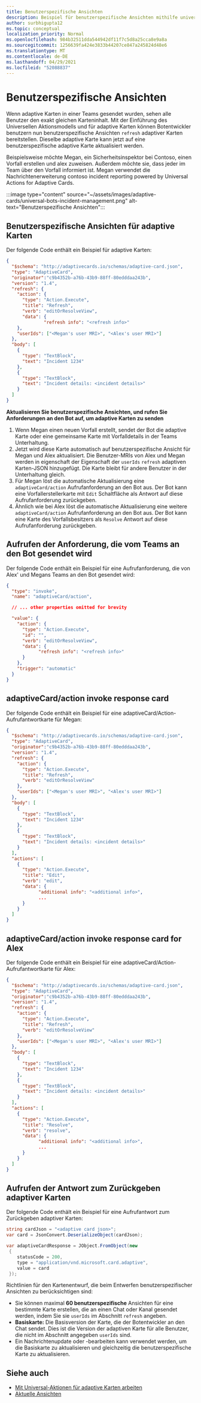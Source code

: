 ```yaml
---
title: Benutzerspezifische Ansichten
description: Beispiel für benutzerspezifische Ansichten mithilfe universeller Aktionen
author: surbhigupta12
ms.topic: conceptual
localization_priority: Normal
ms.openlocfilehash: 984b32511dda544942df11f7c5d8a25cca8e9a8a
ms.sourcegitcommit: 1256639fa424e3833b44207ce847a245824d48e6
ms.translationtype: MT
ms.contentlocale: de-DE
ms.lasthandoff: 04/29/2021
ms.locfileid: "52088837"
---
```

# <a name="user-specific-views"></a>Benutzerspezifische Ansichten

Wenn adaptive Karten in einer Teams gesendet wurden, sehen alle Benutzer den exakt gleichen Karteninhalt. Mit der Einführung des Universellen Aktionsmodells und für adaptive Karten können Botentwickler benutzern nun benutzerspezifische Ansichten `refresh` adaptiver Karten bereitstellen. Dieselbe adaptive Karte kann jetzt auf eine benutzerspezifische adaptive Karte aktualisiert werden.

Beispielsweise möchte Megan, ein Sicherheitsinspektor bei Contoso, einen Vorfall erstellen und alex zuweisen. Außerdem möchte sie, dass jeder im Team über den Vorfall informiert ist. Megan verwendet die Nachrichtenerweiterung contoso incident reporting powered by Universal Actions for Adaptive Cards.

:::image type="content" source="~/assets/images/adaptive-cards/universal-bots-incident-management.png" alt-text="Benutzerspezifische Ansichten":::

## <a name="user-specific-views-for-adaptive-cards"></a>Benutzerspezifische Ansichten für adaptive Karten

Der folgende Code enthält ein Beispiel für adaptive Karten:

```JSON
{
  "$schema": "http://adaptivecards.io/schemas/adaptive-card.json",
  "type": "AdaptiveCard",
  "originator":"c9b4352b-a76b-43b9-88ff-80edddaa243b",
  "version": "1.4",
  "refresh": {
    "action": {
      "type": "Action.Execute",
      "title": "Refresh",
      "verb": "editOrResolveView",
      "data": {
              "refresh info": "<refresh info>"
    },
    "userIds": ["<Megan's user MRI>", "<Alex's user MRI>"]
  },
  "body": [
    {
      "type": "TextBlock",
      "text": "Incident 1234"
    },
    {
      "type": "TextBlock",
      "text": "Incident details: <incident details>"
    }
  ]
}
```

**Aktualisieren Sie benutzerspezifische Ansichten, und rufen Sie Anforderungen an den Bot auf, um adaptive Karten zu senden**

1. Wenn Megan einen neuen Vorfall erstellt, sendet der Bot die adaptive Karte oder eine gemeinsame Karte mit Vorfalldetails in der Teams Unterhaltung.
2. Jetzt wird diese Karte automatisch auf benutzerspezifische Ansicht für Megan und Alex aktualisiert. Die Benutzer-MRIs von Alex und Megan werden in eigenschaft der Eigenschaft der `userIds` `refresh` adaptiven Karten-JSON hinzugefügt. Die Karte bleibt für andere Benutzer in der Unterhaltung gleich.
3. Für Megan löst die automatische Aktualisierung eine `adaptiveCard/action` Aufrufanforderung an den Bot aus. Der Bot kann eine Vorfallerstellerkarte mit `Edit` Schaltfläche als Antwort auf diese Aufrufanforderung zurückgeben.
4. Ähnlich wie bei Alex löst die automatische Aktualisierung eine weitere `adaptiveCard/action` Aufrufanforderung an den Bot aus. Der Bot kann eine Karte des Vorfallsbesitzers als `Resolve` Antwort auf diese Aufrufanforderung zurückgeben.

## <a name="invoke-request-sent-from-teams-client-to-the-bot"></a>Aufrufen der Anforderung, die vom Teams an den Bot gesendet wird

Der folgende Code enthält ein Beispiel für eine Aufrufanforderung, die von Alex' und Megans Teams an den Bot gesendet wird:

```JSON
{ 
  "type": "invoke",
  "name": "adaptiveCard/action",

  // ... other properties omitted for brevity

  "value": { 
    "action": { 
      "type": "Action.Execute", 
      "id": "", 
      "verb": "editOrResolveView",
      "data": { 
            "refresh info": "<refresh info>"
      } 
    },
    "trigger": "automatic" 
  }
}
```

## <a name="adaptivecardaction-invoke-response-card"></a>adaptiveCard/action invoke response card

Der folgende Code enthält ein Beispiel für eine adaptiveCard/Action-Aufrufantwortkarte für Megan:

```JSON
{
  "$schema": "http://adaptivecards.io/schemas/adaptive-card.json",
  "type": "AdaptiveCard",
  "originator":"c9b4352b-a76b-43b9-88ff-80edddaa243b",
  "version": "1.4",
  "refresh": {
    "action": {
      "type": "Action.Execute",
      "title": "Refresh",
      "verb": "editOrResolveView"
    },
    "userIds": ["<Megan's user MRI>", "<Alex's user MRI>"]
  },
  "body": [
    {
      "type": "TextBlock",
      "text": "Incident 1234"
    },
    {
      "type": "TextBlock",
      "text": "Incident details: <incident details>"
    }
  ],
  "actions": [
    {
      "type": "Action.Execute",
      "title": "Edit",
      "verb": "edit",
      "data": {
            "additional info": "<additional info>",
            ...
      }
    }
  ]
}
```

## <a name="adaptivecardaction-invoke-response-card-for-alex"></a>adaptiveCard/action invoke response card for Alex

Der folgende Code enthält ein Beispiel für eine adaptiveCard/Action-Aufrufantwortkarte für Alex:

```JSON
{
  "$schema": "http://adaptivecards.io/schemas/adaptive-card.json",
  "type": "AdaptiveCard",
  "originator":"c9b4352b-a76b-43b9-88ff-80edddaa243b",
  "version": "1.4",
  "refresh": {
    "action": {
      "type": "Action.Execute",
      "title": "Refresh",
      "verb": "editOrResolveView"
    },
    "userIds": ["<Megan's user MRI>", "<Alex's user MRI>"]
  },
  "body": [
    {
      "type": "TextBlock",
      "text": "Incident 1234"
    },
    {
      "type": "TextBlock",
      "text": "Incident details: <incident details>"
    }
  ],
  "actions": [
    {
      "type": "Action.Execute",
      "title": "Resolve",
      "verb": "resolve",
      "data": {
            "additional info": "<additional info>",
            ...
      }
    }
  ]
}
```

## <a name="invoke-response-to-return-adaptive-cards"></a>Aufrufen der Antwort zum Zurückgeben adaptiver Karten

Der folgende Code enthält ein Beispiel für eine Aufrufantwort zum Zurückgeben adaptiver Karten:

```C#
string cardJson = "<adaptive card json>";
var card = JsonConvert.DeserializeObject(cardJson);

var adaptiveCardResponse = JObject.FromObject(new
 {
    statusCode = 200,
    type = "application/vnd.microsoft.card.adaptive",
    value = card
 });
```

Richtlinien für den Kartenentwurf, die beim Entwerfen benutzerspezifischer Ansichten zu berücksichtigen sind:

* Sie können maximal **60 benutzerspezifische** Ansichten für eine bestimmte Karte erstellen, die an einen Chat oder Kanal gesendet werden, indem Sie sie `userIds` im Abschnitt `refresh` angeben.
* **Basiskarte:** Die Basisversion der Karte, die der Botentwickler an den Chat sendet. Dies ist die Version der adaptiven Karte für alle Benutzer, die nicht im Abschnitt angegeben `userIds` sind.
* Ein Nachrichtenupdate oder -bearbeiten kann verwendet werden, um die Basiskarte zu aktualisieren und gleichzeitig die benutzerspezifische Karte zu aktualisieren.

## <a name="see-also"></a>Siehe auch

* [Mit Universal-Aktionen für adaptive Karten arbeiten](Work-with-universal-actions-for-adaptive-cards.md)
* [Aktuelle Ansichten](Up-To-Date-Views.md)
